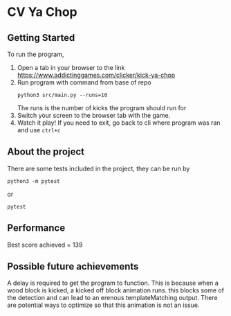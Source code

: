 # CV Ya Chop


## Getting Started
To run the program,

1. Open a tab in your browser to the link https://www.addictinggames.com/clicker/kick-ya-chop
2. Run program with command from base of repo
   ```
   python3 src/main.py --runs=10
   ```
   The runs is the number of kicks the program should run for
3. Switch your screen to the browser tab with the game.
4. Watch it play! If you need to exit, go back to cli where program was ran and use `ctrl+c`

## About the project
There are some tests included in the project, they can be run by
```
python3 -m pytest
```
or
```
pytest
```

## Performance
Best score achieved = 139

## Possible future achievements
A delay is required to get the program to function. This is because when a wood block is kicked, a kicked off block animation runs. this blocks some of the detection and can lead to an erenous templateMatching output. There are potential ways to optimize so that this animation is not an issue.